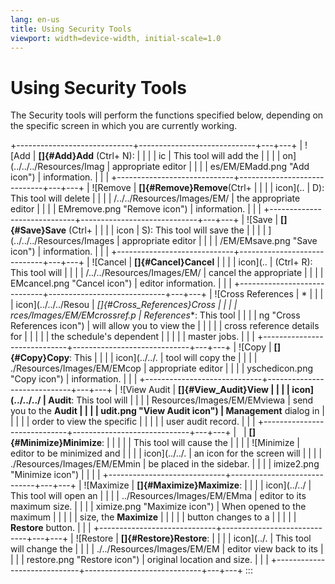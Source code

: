 ```yaml
---
lang: en-us
title: Using Security Tools
viewport: width=device-width, initial-scale=1.0
---
```


#  Using Security Tools

The Security tools will perform the functions specified below, depending
on the specific screen in which you are currently working.

+-----------------------------+-----------------------------+---+---+
| ![Add                       | **[]{#Add}Add** (Ctrl+ N):  |   |   | | ic                          | This tool will add the      |   |   |
| on](../../../Resources/Imag | appropriate editor          |   |   |
| es/EM/EMadd.png "Add icon") | information.                |   |   |
+-----------------------------+-----------------------------+---+---+
| ![Remove                    | **[]{#Remove}Remove**(Ctrl+ |   |   | | icon](..                    | D): This tool will delete   |   |   |
| /../../Resources/Images/EM/ | the appropriate editor      |   |   |
| EMremove.png "Remove icon") | information.                |   |   |
+-----------------------------+-----------------------------+---+---+
| ![Save                      | **[]{#Save}Save** (Ctrl+    |   |   | | icon                        | S): This tool will save the |   |   |
| ](../../../Resources/Images | appropriate editor          |   |   |
| /EM/EMsave.png "Save icon") | information.                |   |   |
+-----------------------------+-----------------------------+---+---+
| ![Cancel                    | **[]{#Cancel}Cancel**       |   |   | | icon](..                    | (Ctrl+ R): This tool will   |   |   |
| /../../Resources/Images/EM/ | cancel the appropriate      |   |   |
| EMcancel.png "Cancel icon") | editor information.         |   |   |
+-----------------------------+-----------------------------+---+---+
| ![Cross References          | *                           |   |   | | icon](../../../Resou        | *[]{#Cross_References}Cross |   |   |
| rces/Images/EM/EMcrossref.p | References**: This tool     |   |   |
| ng "Cross References icon") | will allow you to view the  |   |   |
|                             | cross reference details for |   |   |
|                             | the schedule's dependent   |   |   |
|                             | master jobs.                |   |   |
+-----------------------------+-----------------------------+---+---+
| ![Copy                      | **[]{#Copy}Copy**: This     |   |   | | icon](../../.               | tool will copy the          |   |   |
| ./Resources/Images/EM/EMcop | appropriate editor          |   |   |
| yschedicon.png "Copy icon") | information.                |   |   |
+-----------------------------+-----------------------------+---+---+
| ![View Audit                | **[]{#View_Audit}View       |   |   | | icon](../../../             | Audit**: This tool will     |   |   |
| Resources/Images/EM/EMviewa | send you to the **Audit     |   |   |
| udit.png "View Audit icon") | Management** dialog in      |   |   |
|                             | order to view the specific  |   |   |
|                             | user audit record.          |   |   |
+-----------------------------+-----------------------------+---+---+
|                             | **[]{#Minimize}Minimize**:  |   |   | |                             | This tool will cause the    |   |   |
| ![Minimize                  | editor to be minimized and  |   |   | | icon](../../.               | an icon for the screen will |   |   |
| ./Resources/Images/EM/EMmin | be placed in the sidebar.   |   |   |
| imize2.png "Minimize icon") |                             |   |   |
+-----------------------------+-----------------------------+---+---+
| ![Maximize                  | **[]{#Maximize}Maximize**:  |   |   | | icon](../../                | This tool will open an      |   |   |
| ../Resources/Images/EM/EMma | editor to its maximum size. |   |   |
| ximize.png "Maximize icon") | When opened to the maximum  |   |   |
|                             | size, the **Maximize**      |   |   |
|                             | button changes to a         |   |   |
|                             | **Restore** button.         |   |   |
+-----------------------------+-----------------------------+---+---+
| ![Restore                   | **[]{#Restore}Restore**:    |   |   | | icon](../.                  | This tool will change the   |   |   |
| ./../Resources/Images/EM/EM | editor view back to its     |   |   |
| restore.png "Restore icon") | original location and size. |   |   |
+-----------------------------+-----------------------------+---+---+
:::

 


